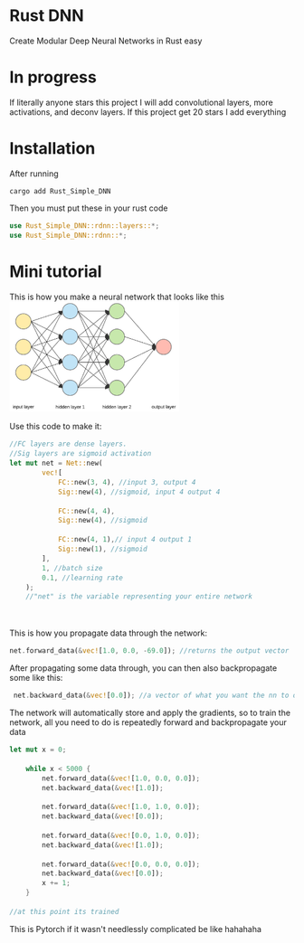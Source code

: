 # Rust DNN

Create Modular Deep Neural Networks in Rust easy

# In progress

If literally anyone stars this project I will add convolutional layers, more activations, and deconv layers.
If this project get 20 stars I add everything

# Installation

After running

```
cargo add Rust_Simple_DNN
```

Then you must put these in your rust code

```rust
use Rust_Simple_DNN::rdnn::layers::*;
use Rust_Simple_DNN::rdnn::*;
```

# Mini tutorial

This is how you make a neural network that looks like this
<br>
<img src="network.png" alt="image-alt-text-check-github-to-see-image" width="300"/>

Use this code to make it:

```rust
//FC layers are dense layers.
//Sig layers are sigmoid activation
let mut net = Net::new(
        vec![
            FC::new(3, 4), //input 3, output 4
            Sig::new(4), //sigmoid, input 4 output 4

            FC::new(4, 4),
            Sig::new(4), //sigmoid

            FC::new(4, 1),// input 4 output 1
            Sig::new(1), //sigmoid
        ],
        1, //batch size
        0.1, //learning rate
    );
    //"net" is the variable representing your entire network
```

<br>
<br>
This is how you propagate data through the network:

```rust
net.forward_data(&vec![1.0, 0.0, -69.0]); //returns the output vector
```

After propagating some data through, you can then also backpropagate some like this:

```rust
 net.backward_data(&vec![0.0]); //a vector of what you want the nn to output
```

The network will automatically store and apply the gradients, so to train the network, all you need to do is repeatedly forward and backpropagate your data

```rust
let mut x = 0;

    while x < 5000 {
        net.forward_data(&vec![1.0, 0.0, 0.0]);
        net.backward_data(&vec![1.0]);

        net.forward_data(&vec![1.0, 1.0, 0.0]);
        net.backward_data(&vec![0.0]);

        net.forward_data(&vec![0.0, 1.0, 0.0]);
        net.backward_data(&vec![1.0]);

        net.forward_data(&vec![0.0, 0.0, 0.0]);
        net.backward_data(&vec![0.0]);
        x += 1;
    }

//at this point its trained
```

This is Pytorch if it wasn't needlessly complicated be like hahahaha
